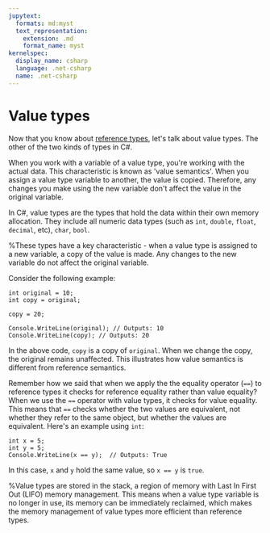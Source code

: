 ```yaml
---
jupytext:
  formats: md:myst
  text_representation:
    extension: .md
    format_name: myst
kernelspec:
  display_name: csharp
  language: .net-csharp
  name: .net-csharp
---
```


# Value types

Now that you know about [reference types](reference-types), let's talk about value types.
The other of the two kinds of types in C#.

When you work with a variable of a value type, you're working with the actual data. This characteristic is known as 'value semantics'. When you assign a value type variable to another, the value is copied. Therefore, any changes you make using the new variable don't affect the value in the original variable.

In C#, value types are the types that hold the data within their own memory allocation. They include all numeric data types (such as `int`, `double`, `float`, `decimal`, etc), `char`, `bool`.

%These types have a key characteristic - when a value type is assigned to a new variable, a copy of the value is made. Any changes to the new variable do not affect the original variable.

Consider the following example:

```{code-cell}
int original = 10;
int copy = original;

copy = 20;

Console.WriteLine(original); // Outputs: 10
Console.WriteLine(copy); // Outputs: 20
```

In the above code, `copy` is a copy of `original`. When we change the copy, the original remains unaffected. This illustrates how value semantics is different from reference semantics.

Remember how we said that when we apply the the equality operator (`==`) to reference types it checks for reference equality rather than value equality?
When we use the `==` operator with value types, it checks for value equality. This means that `==` checks whether the two values are equivalent, not whether they refer to the same object, but whether the values are equivalent. Here's an example using `int`:

```{code-cell}
int x = 5;
int y = 5;
Console.WriteLine(x == y);  // Outputs: True
```

In this case, `x` and `y` hold the same value, so `x == y` is `true`.

%Value types are stored in the stack, a region of memory with Last In First Out (LIFO) memory management. This means when a value type variable is no longer in use, its memory can be immediately reclaimed, which makes the memory management of value types more efficient than reference types.

